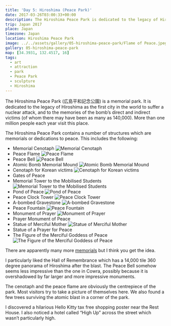 ```yaml
---
title: 'Day 5: Hiroshima (Peace Park)'
date: 2017-03-26T03:00:33+00:00
description: The Hiroshima Peace Park is dedicated to the legacy of Hiroshima as the first city in the world to suffer a nuclear attack.
trip: Japan 2017
place: Japan
timezone: Japan
location: Hiroshima Peace Park
image: ../../assets/gallery/05-hiroshima-peace-park/Flame of Peace.jpeg
gallery: 05-hiroshima-peace-park
map: [34.3931, 132.4517, 16]
tags:
  - art
  - attraction
  - park
  - Peace Park
  - sculpture
  - Hiroshima
---
```


The Hiroshima Peace Park (広島平和記念公園) is a memorial park. It is dedicated to the legacy of Hiroshima as the first city in the world to suffer a nuclear attack, and to the memories of the bomb’s direct and indirect victims (of whom there may have been as many as 140,000). More than one million people each year visit this place.

The Hiroshima Peace Park contains a number of structures which are memorials or dedications to peace. This includes the following:

- Memorial Cenotaph
  ![Memorial Cenotaph](../../assets/gallery/05-hiroshima-peace-park/Cenotaph_for_A-bomb_Victims_2.jpeg)
- Peace Flame
  ![Peace Flame](../../assets/gallery/05-hiroshima-peace-park/Flame_of_Peace_2.jpeg)
- Peace Bell
  ![Peace Bell](../../assets/gallery/05-hiroshima-peace-park/Bell_of_Peace_1.jpeg)
- Atomic Bomb Memorial Mound
  ![Atomic Bomb Memorial Mound](../../assets/gallery/05-hiroshima-peace-park/Memorial_mound,_Chris.jpeg)
- Cenotaph for Korean victims
  ![Cenotaph for Korean victims](../../assets/gallery/05-hiroshima-peace-park/Monument_dedicated_to_Korean_victims_and_survivors_1.jpeg)
- Gates of Peace
- Memorial Tower to the Mobilised Students
  ![Memorial Tower to the Mobilised Students](../../assets/gallery/05-hiroshima-peace-park/Memorial_Tower_dedicated_to_the_Mobilized_Students.jpeg)
- Pond of Peace
  ![Pond of Peace](../../assets/gallery/05-hiroshima-peace-park/Flame_of_Peace_5.jpeg)
- Peace Clock Tower
  ![Peace Clock Tower](../../assets/gallery/05-hiroshima-peace-park/Peace_clock_tower.jpeg)
- A-bombed Gravestone
  ![A-bombed Gravestone](../../assets/gallery/05-hiroshima-peace-park/A_bombed_gravestone.jpeg)
- Peace Fountain
  ![Peace Fountain](../../assets/gallery/05-hiroshima-peace-park/Fountain_of_Prayer.jpeg)
- Monument of Prayer
  ![Monument of Prayer](../../assets/gallery/05-hiroshima-peace-park/Monument_of_Prayer.jpeg)
- Prayer Monument of Peace
- Statue of Merciful Mother
  ![Statue of Merciful Mother](../../assets/gallery/05-hiroshima-peace-park/Statue_of_the_Merciful_Mother.jpeg)
- Statue of a Prayer for Peace
- The Figure of the Merciful Goddess of Peace
  ![The Figure of the Merciful Goddess of Peace](../../assets/gallery/05-hiroshima-peace-park/Figure_of_the_Merciful_Goddess_of_Peace_2.jpeg)

There are apparently many more [memorials](https://en.wikipedia.org/wiki/Hiroshima_Peace_Memorial_Park) but I think you get the idea.

I particularly liked the Hall of Remembrance which has a 14,000 tile 360 degree panorama of Hiroshima after the blast. The Peace Bell somehow seems less impressive than the one in Cowra, possibly because it is overshadowed by far larger and more impressive monuments.

The cenotaph and the peace flame are obviously the centrepiece of the park. Most visitors try to take a picture of themselves here. We also found a few trees surviving the atomic blast in a corner of the park.

I discovered a hilarious Hello Kitty tax free shopping poster near the Rest House. I also noticed a hotel called “High Up” across the street which wasn’t particularly high.
